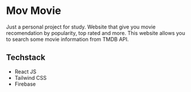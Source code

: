 # Mov Movie
Just a personal project for study. Website that give you movie recomendation by popularity, top rated and more. This website allows you to search some movie information from TMDB API.

## Techstack
- React JS
- Tailwind CSS
- Firebase
